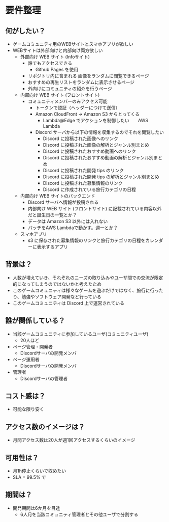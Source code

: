 # 要件整理
## 何がしたい？
- ゲームコミュニティ用のWEBサイトとスマホアプリが欲しい
- WEBサイトは外部向けと内部向け両方欲しい
  - 外部向け WEB サイト (Infoサイト) 
    - 誰でもアクセスできる
      - Github Pages を使用
    - リポジトリ内に含まれる 画像をランダムに閲覧できるページ
    - おすすめの再生リストをランダムに表示させるページ
    - 外向けにコミュニティの紹介を行うページ
  - 内部向け WEB サイト (フロントサイト) 
    - コミュニティメンバーのみアクセス可能
      - トークンで認証（ヘッダーにつけて送信）
      - Amazon CloudFront → Amazon S3 からとってくる
        - Lambda@Edge でアクションを制御したい　　AWS Lambda 
      - Discord サーバから以下の情報を収集するのでそれを閲覧したい
        - Discord に投稿された画像へのリンク
        - Discord に投稿された画像の解析とジャンル別まとめ
        - Discord に投稿されたおすすめ動画へのリンク
        - Discord に投稿されたおすすめ動画の解析とジャンル別まとめ
        - Discord に投稿された開発 tips のリンク
        - Discord に投稿された開発 tips の解析とジャンル別まとめ
        - Discord に投稿された募集情報のリンク
        - Discord に作成されている旅行カテゴリの日程
  - 内部向け WEB サイトのバックエンド
    - Discord サーバへ情報が投稿される
    - 内部向け WEB サイト (フロントサイト) に記載されている内容以外だと誕生日の一覧とか？
    - データは Amazon S3 以外には入れない
    - バッチをAWS Lambdaで動かす。週一とか？
  - スマホアプリ
    - s3 に保存された募集情報のリンクと旅行カテゴリの日程をカレンダーに表示するアプリ
## 背景は？
- 人数が増えていき、それぞれのニーズの取り込みやユーザ間での交流が限定的になってしまうのではないかと考えたため
- このゲームコミュニティは様々なゲームを遊ぶだけではなく、旅行に行ったり、勉強やソフトウェア開発など行っている
- このゲームコミュニティは Discord 上で運営されている
## 誰が関係している？
- 当該ゲームコミュニティに参加しているユーザ(コミュニティユーザ)
  - 20人ほど
- ページ管理・開発者
  - Discordサーバの開発メンバ
- ページ運用者
  - Discordサーバの開発メンバ
- 管理者
  - Discordサーバの管理者
## コスト感は？
- 可能な限り安く
## アクセス数のイメージは？
- 月間アクセス数は20人が週1回アクセスするくらいのイメージ
## 可用性は？
- 月1h停止くらいで収めたい
- SLA = 99.5% で
## 期間は？
- 開発期間は6か月を目途
  - 6人月を当該コミュニティ管理者とその他ユーザで分割する
